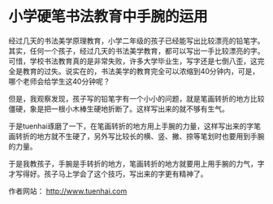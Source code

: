 # 小学硬笔书法教育中手腕的运用

经过几天的书法美学原理教育，小学二年级的孩子已经能写出比较漂亮的铅笔字。其实，任何一个孩子，经过几天的书法美学教育，都可以写出一手比较漂亮的字。可惜，学校书法教育真的是非常失败，许多大学毕业生，写字还是七倒八歪，这完全是教育的过失。说实在的，书法美学的教育完全可以浓缩到40分钟内，可是，哪个老师会给学生这40分钟呢？

但是，我观察发现，孩子写的铅笔字有一个小小的问题，就是笔画转折的地方比较僵硬，象是把一根小木棒生硬地折断了。这样写出来的就不够有生气。

于是tuenhai琢磨了一下，在笔画转折的地方用上手腕的力量，这样写出来的字笔画转折的地方就不生硬了，另外写比较长的横、竖、撇、捺等笔划时也要用到手腕的力量。

于是我教孩子，手腕是手转折的地方，笔画转折的地方就要用上用手腕的力气，字才写得好。孩子马上学会了这个技巧，写出来的字更有精神了。


作者网站： http://www.tuenhai.com